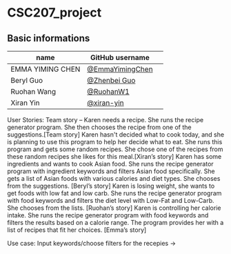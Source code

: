 # CSC207_project

## Basic informations
| name      | GitHub username      |                   |
|-----------|---------------------|--------------------------------|
| EMMA YIMING CHEN | [@EmmaYimingChen](https://github.com/EmmaYimingChen) |  |
|     Beryl Guo    | [@Zhenbei Guo](https://github.com/GBeryl) |  |
|    Ruohan Wang   | [@RuohanW1](https://github.com/RuohanW1) |  |
|     Xiran Yin    | [@xiran-yin](https://github.com/xiran-yin) |  |


User Stories: 
Team story – Karen needs a recipe. She runs the recipe generator program. She then chooses the recipe from one of the suggestions.[Team story]
Karen hasn't decided what to cook today, and she is planning to use this program to help her decide what to eat.  She runs this program and gets some random recipes. She chose one of the recipes from these random recipes she likes for this meal.[Xiran’s story]
Karen has some ingredients and wants to cook Asian food. She runs the recipe generator program with ingredient keywords and filters Asian food specifically. She gets a list of Asian foods with various calories and diet types. She chooses from the suggestions. [Beryl’s story] 
Karen is losing weight, she wants to get foods with low fat and low carb. She runs the recipe generator program with food keywords and filters the diet level with Low-Fat and Low-Carb. She chooses from the lists. [Ruohan’s story]
Karen is controlling her calorie intake. She runs the recipe generator program with food keywords and filters the results based on a calorie range. The program provides her with a list of recipes that fit her choices. [Emma’s story]

Use case:
Input keywords/choose filters for the recepies -> 
